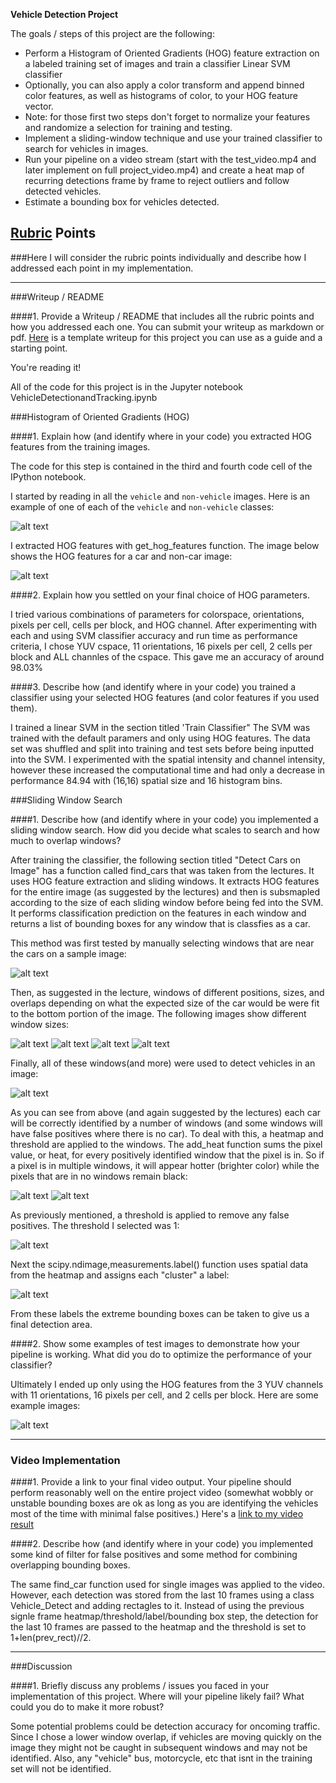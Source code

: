 
**Vehicle Detection Project**

The goals / steps of this project are the following:

* Perform a Histogram of Oriented Gradients (HOG) feature extraction on a labeled training set of images and train a classifier Linear SVM classifier
* Optionally, you can also apply a color transform and append binned color features, as well as histograms of color, to your HOG feature vector. 
* Note: for those first two steps don't forget to normalize your features and randomize a selection for training and testing.
* Implement a sliding-window technique and use your trained classifier to search for vehicles in images.
* Run your pipeline on a video stream (start with the test_video.mp4 and later implement on full project_video.mp4) and create a heat map of recurring detections frame by frame to reject outliers and follow detected vehicles.
* Estimate a bounding box for vehicles detected.

[//]: # (Image References)
[image1]: ./examples/car_not_car.png
[image2]: ./examples/HOG_example.png
[image3]: ./examples/windows1.png
[image4]: ./examples/windows2.png
[image5]: ./examples/windows3.png
[image6]: ./examples/windows4.png
[image7]: ./examples/windows_all.png
[image8]: ./examples/windows_vehicle_detect.png
[image9]: ./examples/heatmap.png
[image10]: ./examples/heatmap_threshold.png
[image11]: ./examples/labels_map.png
[image12]: ./examples/boxes.png
[image13]: ./examples/test_images_boxes.png
[image14]: ./examples/vehicle_detect.png
[video1]: ./project_video_out.mp4

## [Rubric](https://review.udacity.com/#!/rubrics/513/view) Points
###Here I will consider the rubric points individually and describe how I addressed each point in my implementation.  

---
###Writeup / README

####1. Provide a Writeup / README that includes all the rubric points and how you addressed each one.  You can submit your writeup as markdown or pdf.  [Here](https://github.com/udacity/CarND-Vehicle-Detection/blob/master/writeup_template.md) is a template writeup for this project you can use as a guide and a starting point.  

You're reading it!

All of the code for this project is in the Jupyter notebook VehicleDetectionandTracking.ipynb

###Histogram of Oriented Gradients (HOG)

####1. Explain how (and identify where in your code) you extracted HOG features from the training images.

The code for this step is contained in the third and fourth code cell of the IPython notebook.

I started by reading in all the `vehicle` and `non-vehicle` images.  Here is an example of one of each of the `vehicle` and `non-vehicle` classes:

![alt text][image1]

I extracted HOG features with get_hog_features function. The image below shows the HOG features for a car and non-car image:

![alt text][image2]


####2. Explain how you settled on your final choice of HOG parameters.

I tried various combinations of parameters for colorspace, orientations, pixels per cell, cells per block, and HOG channel. After experimenting with each and using SVM classifier accuracy and run time as performance criteria, I chose YUV cspace, 11 orientations, 16 pixels per cell, 2 cells per block and ALL channles of the cspace. This gave me an accuracy of around 98.03%

####3. Describe how (and identify where in your code) you trained a classifier using your selected HOG features (and color features if you used them).

I trained a linear SVM in the section titled 'Train Classifier" The SVM was trained with the default paramers and only using HOG features. The data set was shuffled and split into training and test sets before being inputted into the SVM. I experimented with the spatial intensity and channel intensity, however these increased the computational time and had only a decrease in performance 84.94 with (16,16) spatial size and 16 histogram bins. 

###Sliding Window Search

####1. Describe how (and identify where in your code) you implemented a sliding window search.  How did you decide what scales to search and how much to overlap windows?

After training the classifier, the following section titled "Detect Cars on Image" has a function called find_cars that was taken from the lectures. It uses HOG feature extraction and sliding windows. It extracts HOG features for the entire image (as suggested by the lectures) and then is subsmapled according to the size of each sliding window before being fed into the SVM. It performs classification prediction on the features in each window and returns a list of bounding boxes for any window that is classfies as a car.

This method was first tested by manually selecting windows that are near the cars on a sample image:

![alt text][image14]

Then, as suggested in the lecture, windows of different positions, sizes, and overlaps depending on what the expected size of the car would be were fit to the bottom portion of the image. The following images show different window sizes:

![alt text][image3]
![alt text][image4]
![alt text][image5]
![alt text][image6]

Finally, all of these windows(and more) were used to detect vehicles in an image:

![alt text][image7]

As you can see from above (and again suggested by the lectures) each car will be correctly identified by a number of windows (and some windows will have false positives where there is no car). To deal with this, a heatmap and threshold are applied to the windows. The add_heat function sums the pixel value, or heat, for every positively identified window that the pixel is in. So if a pixel is in multiple windows, it will appear hotter (brighter color) while the pixels that are in no windows remain black:

![alt text][image8]
![alt text][image9]

As previously mentioned, a threshold is applied to remove any false positives. The threshold I selected was 1:

![alt text][image10]

Next the scipy.ndimage,measurements.label() function uses spatial data from the heatmap and assigns each "cluster" a label:

![alt text][image11]

From these labels the extreme bounding boxes can be taken to give us a final detection area.

####2. Show some examples of test images to demonstrate how your pipeline is working.  What did you do to optimize the performance of your classifier?

Ultimately I ended up only using the HOG features from the 3 YUV channels with 11 orientations, 16 pixels per cell, and 2 cells per block. Here are some example images:

![alt text][image13]

---

### Video Implementation

####1. Provide a link to your final video output.  Your pipeline should perform reasonably well on the entire project video (somewhat wobbly or unstable bounding boxes are ok as long as you are identifying the vehicles most of the time with minimal false positives.)
Here's a [link to my video result](./project_video_out.mp4)


####2. Describe how (and identify where in your code) you implemented some kind of filter for false positives and some method for combining overlapping bounding boxes.

The same find_car function used for single images was applied to the video. However, each detection was stored from the last 10 frames using a class Vehicle_Detect and adding rectagles to it. Instead of using the previous signle frame heatmap/threshold/label/bounding box step, the detection for the last 10 frames are passed to the heatmap and the threshold is set to 1+len(prev_rect)//2.


---

###Discussion

####1. Briefly discuss any problems / issues you faced in your implementation of this project.  Where will your pipeline likely fail?  What could you do to make it more robust?

Some potential problems could be detection accuracy for oncoming traffic. Since I chose a lower window overlap, if vehicles are moving quickly on the image they might not be caught in subsequent windows and may not be identified. Also, any "vehicle" bus, motorcycle, etc that isnt in the training set will not be identified. 

